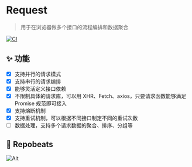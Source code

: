 # Request

> 用于在浏览器做多个接口的流程编排和数据聚合

[![CI](https://github.com/Jouryjc/atomic-requests/actions/workflows/ci.yml/badge.svg?branch=main)](https://github.com/Jouryjc/atomic-requests/actions/workflows/ci.yml)

## ✨ 功能

- [x] 支持并行的请求模式
- [x] 支持串行的请求编排
- [x] 能够灵活定义接口依赖
- [x] 不限制具体的请求库，可以用 XHR、Fetch、axios，只要请求函数能够满足 Promise 规范即可接入
- [x] 支持熔断机制
- [x] 支持重试机制，可以根据不同接口制定不同的重试次数
- [ ] 数据处理，支持多个请求数据的聚合、排序、分组等

##  🎇 Repobeats
![Alt](https://repobeats.axiom.co/api/embed/3a281333d1b629dfec0ef4bbf2cc493453c66d73.svg "Repobeats analytics image")
